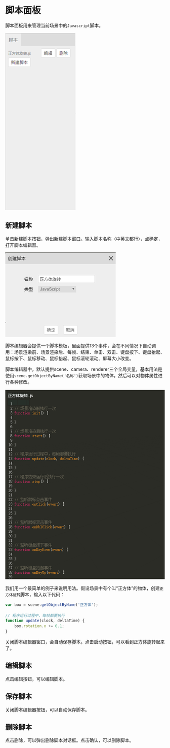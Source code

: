 # 脚本面板

脚本面板用来管理当前场景中的`Javascript`脚本。

![image](image/scriptPanel.png)

## 新建脚本

单击新建脚本按钮，弹出新建脚本窗口。输入脚本名称（中英文都行），点确定，打开脚本编辑器。

![image](image/createScript.png)

脚本编辑器会提供一个脚本模板，里面提供13个事件，会在不同情况下自动调用：场景渲染前、场景渲染后、每帧、结束、单击、双击、键盘按下、键盘抬起、鼠标按下、鼠标移动、鼠标抬起、鼠标滚轮滚动、屏幕大小改变。

脚本编辑器中，默认提供scene、camera、renderer三个全局变量，基本用法是使用`scene.getObjectByName('名称')`获取场景中的物体，然后可以对物体属性进行各种修改。

![image](image/scriptEditor.png)

我们用一个最简单的例子来说明用法。假设场景中有个叫“正方体”的物体，创建`正方体旋转`脚本，输入以下代码：

```javascript
var box = scene.getObjectByName('正方体');

// 程序运行过程中，每帧都要执行
function update(clock, deltaTime) {
	box.rotation.x += 0.1;
}
```

关闭脚本编辑器窗口，会自动保存脚本。点击启动按钮，可以看到正方体旋转起来了。

## 编辑脚本

点击编辑按钮，可以编辑脚本。

## 保存脚本

关闭脚本编辑器按钮，可以自动保存脚本。

## 删除脚本

点击删除，可以弹出删除脚本对话框。点击确认，可以删除脚本。